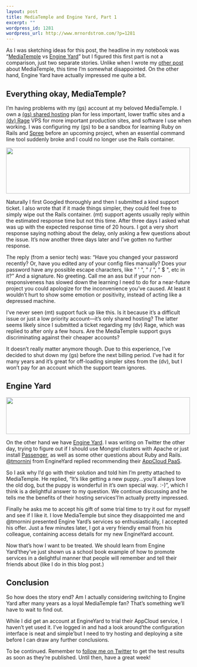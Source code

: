 ```yaml
--- 
layout: post
title: MediaTemple and Engine Yard, Part 1
excerpt: ""
wordpress_id: 1281
wordpress_url: http://www.mrnordstrom.com/?p=1281
---
```

<p>As I was sketching ideas for this post, the headline in my notebook was &ldquo;<a href="http://www.mediatemple.net/">MediaTemple</a> vs <a href="http://www.engineyard.com/">Engine Yard</a>&rdquo; but I figured this first part is not a comparison, just two separate stories. Unlike when I wrote my <a href="http://www.mrnordstrom.com/2010/02/21/a-love-letter-to-mediatemple/">other post</a> about MediaTemple, this time I&rsquo;m somewhat disappointed. On the other hand, Engine Yard have actually impressed me quite a bit.</p>
<!--more-->
<h2>Everything okay, MediaTemple?</h2>

<p>I&rsquo;m having problems with my (gs) account at my beloved MediaTemple. I own a <a href="http://mediatemple.net/webhosting/gs/">(gs) shared hosting</a> plan for less important, lower traffic sites and a <a href="http://mediatemple.net/webhosting/dv/">(dv) Rage</a> VPS for more important production sites, and software I use when working. I was configuring my (gs) to be a sandbox for learning Ruby on Rails and <a href="http://spreecommerce.com">Spree</a> before an upcoming project, when an essential command line tool suddenly broke and I could no longer use the Rails container.</p>

<img src="http://www.mrnordstrom.com/wp-content/uploads/2010/08/mr_promise.png" alt="" title="MediaTemple Support Promise" width="500" height="125" class="alignnone size-full wp-image-1283" />

<p>Naturally I first Googled thoroughly and then I submitted a kind support ticket. I also wrote that if it made things simpler, they could feel free to simply wipe out the Rails container. (mt) support agents usually reply within the estimated response time but not this time. After three days I asked what was up with the expected response time of 20 hours. I got a very short response saying nothing about the delay, only asking a few questions about the issue. It&rsquo;s now another three days later and I&rsquo;ve gotten no further response.</p>

<p>The reply (from a senior tech) was: &ldquo;Have you changed your password recently? Or, have you edited any of your config files manually? Does your password have any possible escape characters, like &quot; &#x27; &quot;, &quot; / &quot;, &quot; $ &quot;, etc in it?&rdquo; And a signature. No greeting. Call me an ass but if your non-responsiveness has slowed down the learning I need to do for a near-future project you could apologize for the inconvenience you&rsquo;ve caused. At least it wouldn&rsquo;t hurt to show some emotion or positivity, instead of acting like a depressed machine.</p>

<p>I&rsquo;ve never seen (mt) support fuck up like this. Is it because it&rsquo;s a difficult issue or just a low priority account&mdash;it&rsquo;s only shared hosting? The latter seems likely since I submitted a ticket regarding my (dv) Rage, which was replied to after only a few hours. Are the MediaTemple support guys discriminating against their cheaper accounts?</p>

<p>It doesn&rsquo;t really matter anymore though. Due to this experience, I&rsquo;ve decided to shut down my (gs) before the next billing period. I&rsquo;ve had it for many years and it&rsquo;s great for off-loading simpler sites from the (dv), but I won&rsquo;t pay for an account which the support team ignores.</p>

<h2>Engine Yard</h2>

<img src="http://www.mrnordstrom.com/wp-content/uploads/2010/08/engine_yard.png" alt="" title="Engine Yard" width="500" height="100" class="alignnone size-full wp-image-1282" />


<p>On the other hand we have <a href="http://www.engineyard.com/">Engine Yard</a>. I was writing on Twitter the other day, trying to figure out if I should use Mongrel clusters with Apache or just install <a href="http://www.modrails.com/">Passenger</a>, as well as some other questions about Ruby and Rails. <a href="http://twitter.com/tmornini">@tmornini</a> from EngineYard replied recommending their <a href="http://www.engineyard.com/products/appcloud">AppCloud PaaS</a>.</p>

<p>So I ask why I&rsquo;d go with their solution and told him I&rsquo;m pretty attached to MediaTemple. He replied, &ldquo;It&rsquo;s like getting a new puppy...you&rsquo;ll always love the old dog, but the puppy is wonderful in it&rsquo;s own special way. :-)&rdquo;, which I think is a delightful answer to my question. We continue discussing and he tells me the benefits of their hosting services&rsquo;I&rsquo;m actually pretty impressed.</p>

<p>Finally he asks me to accept his gift of some trial time to try it out for myself and see if I like it. I love MediaTemple but since they disappointed me and @tmornini presented Engine Yard&rsquo;s services so enthusiastically, I accepted his offer. Just a few minutes later, I got a very friendly email from his colleague, containing access details for my new EngineYard account.</p>

<p>Now that&rsquo;s how I want to be treated. We should learn from Engine Yard&rsquo;they&rsquo;ve just shown us a school book example of how to promote services in a delightful manner that people will remember and tell their friends about (like I do in this blog post.)</p>

<h2>Conclusion</h2>

<p>So how does the story end? Am I actually considering switching to Engine Yard after many years as a loyal MediaTemple fan? That&rsquo;s something we&rsquo;ll have to wait to find out.</p>

<p>While I did get an account at EngineYard to trial their AppCloud service, I haven&rsquo;t yet used it. I&rsquo;ve logged in and had a look around&rsquo;the configuration interface is neat and simple&rsquo;but I need to try hosting and deploying a site before I can draw any further conclusions.</p>

<p>To be continued. Remember to <a href="http://www.twitter.com/mrnordstrom">follow me on Twitter</a> to get the test results as soon as they&rsquo;re published. Until then, have a great week!</p>
